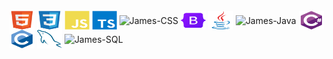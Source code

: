 <div style="display: inline_block"><br>

 

  <img align="center" alt="James-HTML" height="30" width="40" src="https://raw.githubusercontent.com/devicons/devicon/master/icons/html5/html5-original.svg">
  <img align="center" alt="James-CSS" height="30" width="40" src="https://raw.githubusercontent.com/devicons/devicon/master/icons/css3/css3-original.svg">
    <img align="center" alt="James-CSS" height="30" width="40" src="https://raw.githubusercontent.com/devicons/devicon/master/icons/javascript/javascript-plain.svg">
    <img align="center" alt="James-CSS" height="30" width="40" src="https://raw.githubusercontent.com/devicons/devicon/master/icons/typescript/typescript-plain.svg">
        <img align="center" alt="James-CSS" height="30" width="40" src="https://cdn.jsdelivr.net/gh/devicons/devicon/icons/angularjs/angularjs-plain.svg">

    

  <img align="center" alt="James-bootstrap" height="30" width="40" src="https://raw.githubusercontent.com/devicons/devicon/master/icons/bootstrap/bootstrap-original.svg">

  <img align="center" alt="James-Java" height="30" width="40" src="https://raw.githubusercontent.com/devicons/devicon/master/icons/java/java-original.svg">
    <img align="center" alt="James-Java" height="30" width="40" src="https://cdn.jsdelivr.net/gh/devicons/devicon/icons/spring/spring-original.svg">
  <img align="center" alt="James-Csharp" height="30" width="40" src="https://raw.githubusercontent.com/devicons/devicon/master/icons/csharp/csharp-original.svg">
  <img align="center" alt="James-C" height="30" width="40" src="https://raw.githubusercontent.com/devicons/devicon/master/icons/c/c-original.svg">
  <img align="center" alt="James-mysql" height="30" width="40" src="https://raw.githubusercontent.com/devicons/devicon/master/icons/mysql/mysql-original.svg">
  <img align="center" alt="James-SQL" height="50" widtg="50" src = "https://cdn.jsdelivr.net/gh/devicons/devicon/icons/postgresql/postgresql-plain-wordmark.svg">


  
  
  



</div>
